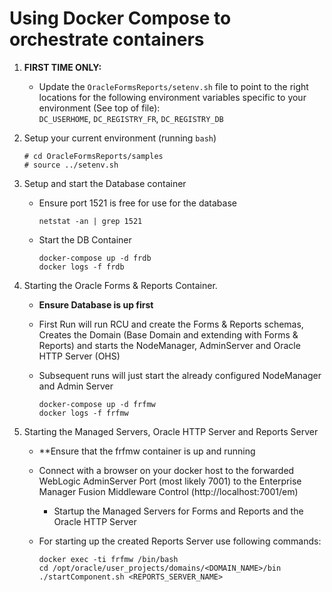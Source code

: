 # Using Docker Compose to orchestrate containers

1. **FIRST TIME ONLY:**
   - Update the `OracleFormsReports/setenv.sh` file to point
     to the right locations for the following environment variables
     specific to your environment (See top of file):    
     `DC_USERHOME`, `DC_REGISTRY_FR`, `DC_REGISTRY_DB`    

2. Setup your current environment (running `bash`)

       # cd OracleFormsReports/samples
       # source ../setenv.sh

3. Setup and start the Database container
   - Ensure port 1521 is free for use for the database

         netstat -an | grep 1521
   - Start the DB Container

         docker-compose up -d frdb
         docker logs -f frdb

4. Starting the Oracle Forms & Reports Container. 
    - **Ensure Database is up first**
    - First Run will run RCU and create the Forms & Reports schemas, 
      Creates the Domain (Base Domain and extending with Forms & Reports) and starts the 
      NodeManager, AdminServer and Oracle HTTP Server (OHS)
    - Subsequent runs will just start the already configured NodeManager and Admin Server

          docker-compose up -d frfmw
          docker logs -f frfmw
5. Starting the Managed Servers, Oracle HTTP Server and Reports Server
    - **Ensure that the frfmw container is up and running
    - Connect with a browser on your docker host to the forwarded WebLogic AdminServer Port (most likely 7001) to the Enterprise Manager Fusion Middleware Control (http://localhost:7001/em)
        - Startup the Managed Servers for Forms and Reports and the Oracle HTTP Server
    - For starting up the created Reports Server use following commands:

          docker exec -ti frfmw /bin/bash
          cd /opt/oracle/user_projects/domains/<DOMAIN_NAME>/bin
          ./startComponent.sh <REPORTS_SERVER_NAME>

